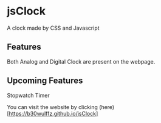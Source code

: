 # jsClock
A clock made by CSS and Javascript

## Features
Both Analog and Digital Clock are present on the webpage.

## Upcoming Features
Stopwatch
Timer

You can visit the website by clicking (here)[https://b30wulffz.github.io/jsClock]
